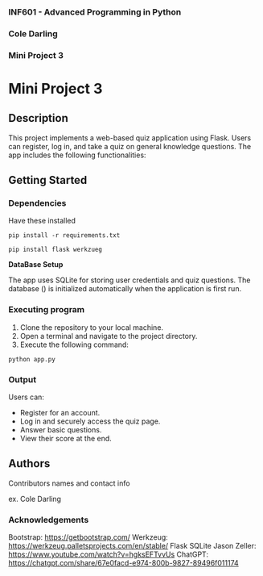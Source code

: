 ### INF601 - Advanced Programming in Python
### Cole Darling
### Mini Project 3


# Mini Project 3

## Description

This project implements a web-based quiz application using Flask. Users can register, log in, and take a quiz on general knowledge questions. The app includes the following functionalities:

## Getting Started

### Dependencies

Have these installed 
```
pip install -r requirements.txt

pip install flask werkzueg
```
**DataBase Setup**

The app uses SQLite for storing user credentials and quiz questions. The database () is initialized automatically when the application is first run.


### Executing program

1. Clone the repository to your local machine.
2. Open a terminal and navigate to the project directory.
3. Execute the following command:
```
python app.py
```


### Output

Users can:

* Register for an account.
* Log in and securely access the quiz page.
* Answer basic questions.
* View their score at the end.


## Authors

Contributors names and contact info

ex. Cole Darling

### Acknowledgements

Bootstrap: https://getbootstrap.com/
Werkzeug: https://werkzeug.palletsprojects.com/en/stable/
Flask
SQLite
Jason Zeller: https://www.youtube.com/watch?v=hgksEFTvvUs
ChatGPT: https://chatgpt.com/share/67e0facd-e974-800b-9827-89496f011174